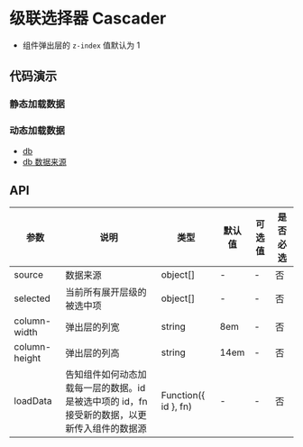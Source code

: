 # 级联选择器 Cascader

- 组件弹出层的 `z-index` 值默认为 1

## 代码演示

### 静态加载数据

<ClientOnly>
  <demo-cascader-1 />
</ClientOnly>

### 动态加载数据

<ClientOnly>
  <demo-cascader-2 />
</ClientOnly>

- [db](https://github.com/hehe1111/fun-ui/blob/master/tests/fixture/db.js)
- [db 数据来源](https://github.com/eduosi/district/blob/master/district-full.csv)

## API

| 参数          | 说明                                                                              | 类型                 | 默认值 | 可选值 | 是否必选 |
| ------------- | --------------------------------------------------------------------------------- | -------------------- | ------ | ------ | -------- |
| source        | 数据来源                                                                          | object[]             | -      | -      | 否       |
| selected      | 当前所有展开层级的被选中项                                                        | object[]             | -      | -      | 否       |
| column-width  | 弹出层的列宽                                                                      | string               | 8em    | -      | 否       |
| column-height | 弹出层的列高                                                                      | string               | 14em   | -      | 否       |
| loadData      | 告知组件如何动态加载每一层的数据。id 是被选中项的 id，fn 接受新的数据，以更新传入组件的数据源 | Function({ id }, fn) | -      | -      | 否       |

